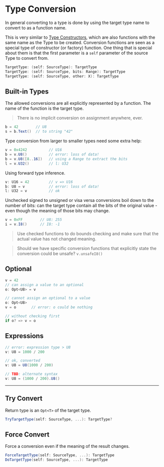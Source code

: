 # Type Conversion

In general converting to a type is done by using the target type name to convert to as a function name.

This is very similar to [Type Constructors](types.md$Type-Constructors), which are also functions with the same name as the Type to be created. Conversion functions are seen as a special type of constructor (or factory) function. One thing that is special about them is that the first parameter is a `self` parameter of the source Type to convert from.

```csharp
TargetType: (self: SourceType): TargetType
TargetType: (self: SourceType, bits: Range): TargetType
TargetType: (self: SourceType, other: X): TargetType
```

## Built-in Types

The allowed conversions are all explicitly represented by a function. The name of the function is the target type.

> There is no implicit conversion on assignment anywhere, ever.

```C#
b = 42        // U8
s = b.Text()  // to string "42"
```

Type conversion from larger to smaller types need some extra help:

```C#
v = 0x4242          // U16
b = v.U8()          // error: loss of data!
b = v.U8([8..16])   // using a Range to extract the bits
l = v.U32()         // l: U32
```

Using forward type inference.

```C#
v: U16 = 42         // v => U16
b: U8 = v           // error: loss of data!
l: U32 = v          // ok
```

Unchecked signed to unsigned or visa versa conversions boil down to the number of bits: can the target type contain all the bits of the original value - even though the meaning of those bits may change.

```C#
v = 0xFF        // U8: 255
i = v.I8()      // I8: -1
```

> Use checked functions to do bounds checking and make sure that the actual value has not changed meaning.

> Should we have specific conversion functions that explicitly state the conversion could be unsafe? `v.unsafeI8()`

## Optional

```csharp
v = 42
// can assign a value to an optional
o: Opt<U8> = v

// cannot assign an optional to a value
o: Opt<U8>
v = o       // error: o could be nothing

// without checking first
if o? => v = o
```

## Expressions

```csharp
// error: expression type > U8
v: U8 = 1000 / 200

// ok, converted
v: U8 = U8(1000 / 200)

// TBD: alternate syntax
v: U8 = (1000 / 200).U8()
```

----

## Try Convert

Return type is an `Opt<T>` of the target type.

```csharp
TryTargetType(self: SourceType, ...): TargetType?
```

## Force Convert

Force a conversion even if the meaning of the result changes.

```csharp
ForceTargetType(self: SourceType, ...): TargetType
DoTargetType(self: SourceType, ...): TargetType
```
